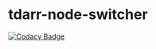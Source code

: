 # tdarr-node-switcher
[![Codacy Badge](https://app.codacy.com/project/badge/Grade/83b0ae3344854c18a4628fe21b3a677e)](https://www.codacy.com?utm_source=github.com&amp;utm_medium=referral&amp;utm_content=gignsky/tdarr-node-switcher&amp;utm_campaign=Badge_Grade)
